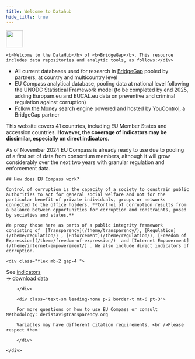 ```yaml
---
title: Welcome to Datahub
hide_title: true 
---
```



<div class="grid md:grid-cols-2 gap-6 ">
<div class="">
 
<img src="assets/bridgegap-logo.svg" class="mb-4" style="height: 3.3em;" />

<div class="text-lg mb-2">

    <b>Welcome to the DataHub</b> of <b>BridgeGap</b>. This resource includes data repositories and analytic tools, as follows:</div>

- All current databases used for research in [BridgeGap](https://corruptiondata.eu)  pooled by partners, at country and multicountry level
- EU Compass analytical database, pooling data at national level following the UNODC Statistical Framework model (to be completed by end 2025, adding Europam.eu and EUCAL.eu data on preventive and criminal regulation against corruption)
- [Follow the Money](https://corruptiondata.eu/follow-the-money/)  search engine powered and hosted by YouControl, a BridgeGap partner
 
 This website covers 41 countries, including EU Member States and accession countries. **However, the coverage of indicators may be dissimilar, especially on direct indicators.**

 As of November 2024 EU Compass is already ready to use due to pooling of a first set of data from consortium members, although it will grow considerably over the next two years with granular regulation and enforcement data.

</div>
<div>
<div style="width: 30em;" class=" "><InteractiveSVG1 src="/assets/dh-pie2.svg"  /> </div>
</div>



<div class="bg-sky-200 px-6 rounded-md pt-2">



    ## How does EU Compass work?

    Control of corruption is the capacity of a society to constrain public authorities to act for general social welfare and not for the particular benefit of private individuals, groups or networks connected to the office holders. **Control of corruption results from a balance between opportunities for corruption and constraints, posed by societies and states.** 

    We proxy those here as parts of a public integrity framework consisting of  [Transparency](/theme/transparency/), [Regulation](/theme/regulation/) , [Enforcement](/theme/regulation/), [Freedom of Expression](/theme/freedom-of-expression/)  and [Internet Empowerment](/theme/internet-empowerement/) . We also include direct indicators of corruption.

</div>



<div class="">

    <div class="flex mb-2 gap-4 ">
<div class="md:w-20"></div>
        <div class="  text-center   bg-yellow-50	 border p-2 px-4 rounded shadow-sm" >
            See   <a class="markdown font-bold" href="/indicator/"> indicators </a>
        </div>
        <div class="bg-slate-50 text-center  p-2 border px-4 rounded shadow-sm">
            &rarr;  <a href="/downloads/" class="font-bold  markdown">download data</a>
        </div>

        </div>

        <div class="text-sm leading-none p-2 border-t mt-6 pt-3">

        For more questions on how to use EU Compass or consult Methodology: deristavi@transparency.org 

        Variables may have different citation requirements. <br />Please respect them!
        
        </div>

    </div>

 </div>



 
 

 <style>
 .xlist h3 {font-weight: bold;}
 .xlist p {line-height: 1.2;margin-bottom: 1ex; font-size: .9em;}
 
 *[onclick] {
  cursor: pointer;
 }
 *[onclick]:hover {
  cursor: pointer;
  opacity: 0.7;
 }
 tr td:first-child {
  font-family: 'Arial Narrow'; 
  text-overflow: ellipsis;   
    overflow:hidden;              
    white-space:nowrap;           
    width: 8em; padding-right: 1.5ex; 
    /*opacity: 0;  */
 }
 tr td:nth-child(2) {
  font-family: 'Arial Narrow'; text-align: center; 
 }
 
 </style>